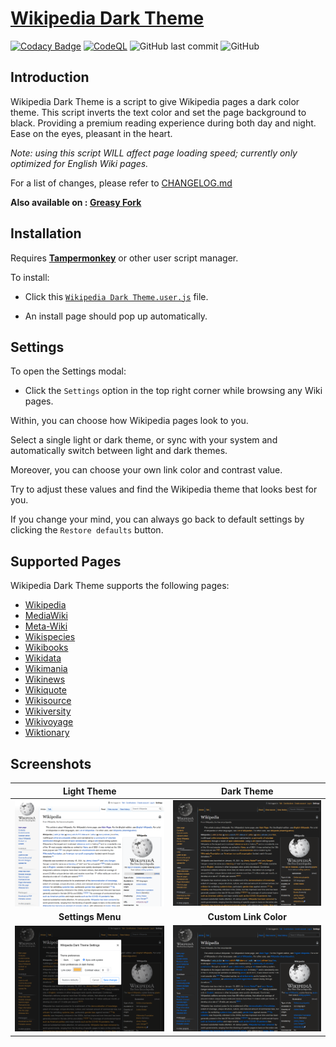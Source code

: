 # [Wikipedia Dark Theme](https://greasyfork.org/en/scripts/382833-wikipedia-dark-theme)

[![Codacy Badge](https://app.codacy.com/project/badge/Grade/960da3a5c8a44ccb9e35fcca45e5a88b)](https://www.codacy.com/gh/MaxsLi/WikipediaDarkTheme/dashboard?utm_source=github.com&amp;utm_medium=referral&amp;utm_content=MaxsLi/WikipediaDarkTheme&amp;utm_campaign=Badge_Grade)
[![CodeQL](https://github.com/MaxsLi/WikipediaDarkTheme/actions/workflows/codeql-analysis.yml/badge.svg)](https://github.com/MaxsLi/WikipediaDarkTheme/actions/workflows/codeql-analysis.yml)
![GitHub last commit](https://img.shields.io/github/last-commit/MaxsLi/WikipediaDarkTheme)
![GitHub](https://img.shields.io/github/license/maxsli/WikipediaDarkTheme)

## Introduction

Wikipedia Dark Theme is a script to give Wikipedia pages a dark color theme.
This script inverts the text color and set the page background to black.
Providing a premium reading experience during both day and night.
Ease on the eyes, pleasant in the heart.

_Note: using this script WILL affect page loading speed; currently only optimized for English Wiki pages._

For a list of changes, please refer to [CHANGELOG.md](https://github.com/MaxsLi/WikipediaDarkTheme/blob/master/CHANGELOG.md)

**Also available on : [Greasy Fork](https://greasyfork.org/en/scripts/382833-wikipedia-dark-theme)**

## Installation

Requires **[Tampermonkey](https://www.tampermonkey.net/)** or other user script manager.

To install:

* Click this [`Wikipedia Dark Theme.user.js`](https://github.com/MaxsLi/WikipediaDarkTheme/raw/master/Wikipedia%20Dark%20Theme.user.js) file.

* An install page should pop up automatically.

## Settings

To open the Settings modal:

* Click the `Settings` option in the top right corner while browsing any Wiki pages.

Within, you can choose how Wikipedia pages look to you.

Select a single light or dark theme, or sync with your system and automatically switch between light and dark themes.

Moreover, you can choose your own link color and contrast value.

Try to adjust these values and find the Wikipedia theme that looks best for you.

If you change your mind, you can always go back to default settings by clicking the `Restore defaults` button.

## Supported Pages

Wikipedia Dark Theme supports the following pages:

* [Wikipedia](https://en.wikipedia.org/wiki/Main_Page)
* [MediaWiki](https://www.mediawiki.org/wiki/MediaWiki)
* [Meta-Wiki](https://meta.wikimedia.org/wiki/Main_Page)
* [Wikispecies](https://species.wikimedia.org/wiki/Main_Page)
* [Wikibooks](https://en.wikibooks.org/wiki/Main_Page)
* [Wikidata](https://www.wikidata.org/wiki/Wikidata:Main_Page)
* [Wikimania](https://wikimania.wikimedia.org/wiki/Wikimania)
* [Wikinews](https://en.wikinews.org/wiki/Main_Page)
* [Wikiquote](https://en.wikiquote.org/wiki/Main_Page)
* [Wikisource](https://en.wikisource.org/wiki/Main_Page)
* [Wikiversity](https://en.wikiversity.org/wiki/Wikiversity:Main_Page)
* [Wikivoyage](https://en.wikivoyage.org/wiki/Main_Page)
* [Wiktionary](https://en.wiktionary.org/wiki/Wiktionary:Main_Page)

## Screenshots

| **Light Theme**                                          | **Dark Theme**                                                                   |
| :------------------------------------------------------: | :-------------------------------------------------------------------------: |
| ![A Wikipedia page](/screenshots/dark_theme_disabled.png)| ![A dark Wikipedia page](/screenshots/dark_theme_enabled.png)               |
| **Settings Menu**                                        | **Custom Link Color**                                                       |
| ![Settings menu](/screenshots/settings_menu.png)         | ![Wikipedia page with custom link color](/screenshots/custom_link_color.png)|
